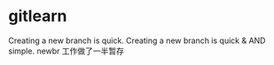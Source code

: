 # gitlearn
Creating a new branch is quick.
Creating a new branch is quick & AND simple.
newbr   工作做了一半暂存
